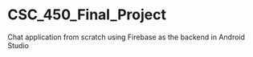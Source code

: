 # CSC_450_Final_Project
Chat application from scratch using Firebase as the backend in Android Studio
